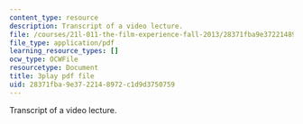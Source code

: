 ```yaml
---
content_type: resource
description: Transcript of a video lecture.
file: /courses/21l-011-the-film-experience-fall-2013/28371fba9e3722148972c1d9d3750759_HypQZfQPtYk.pdf
file_type: application/pdf
learning_resource_types: []
ocw_type: OCWFile
resourcetype: Document
title: 3play pdf file
uid: 28371fba-9e37-2214-8972-c1d9d3750759
---
```

Transcript of a video lecture.

